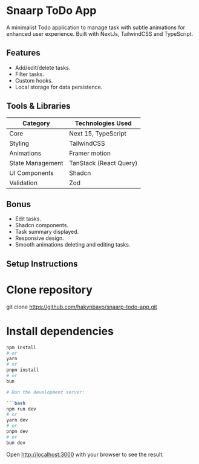 # Snaarp ToDo App

A minimalist Todo application to manage task with subtle animations for enhanced user experience. Built with NextJs, TailwindCSS and TypeScript.

## Features

- Add/edit/delete tasks.
- Filter tasks.
- Custom hooks.
- Local storage for data persistence.

## Tools & Libraries

| Category         | Technologies Used      |
| ---------------- | ---------------------- |
| Core             | Next 15, TypeScript    |
| Styling          | TailwindCSS            |
| Animations       | Framer motion          |
| State Management | TanStack (React Query) |
| UI Components    | Shadcn                 |
| Validation       | Zod                    |

## Bonus

- Edit tasks.
- Shadcn components.
- Task summary displayed.
- Responsive design.
- Smooth animations deleting and editing tasks.

## Setup Instructions

# Clone repository

git clone https://github.com/hakynbayo/snaarp-todo-app.git

# Install dependencies

```bash
npm install
# or
yarn
# or
pnpm install
# or
bun

# Run the development server:

```bash
npm run dev
# or
yarn dev
# or
pnpm dev
# or
bun dev
```

Open [http://localhost:3000](http://localhost:3000) with your browser to see the result.
